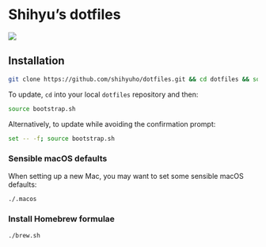# Shihyu’s dotfiles

![](./neofetch.png)

## Installation

```bash
git clone https://github.com/shihyuho/dotfiles.git && cd dotfiles && source bootstrap.sh
```

To update, `cd` into your local `dotfiles` repository and then:

```bash
source bootstrap.sh
```

Alternatively, to update while avoiding the confirmation prompt:

```bash
set -- -f; source bootstrap.sh
```

### Sensible macOS defaults

When setting up a new Mac, you may want to set some sensible macOS defaults:

```bash
./.macos
```

### Install Homebrew formulae

```bash
./brew.sh
```
